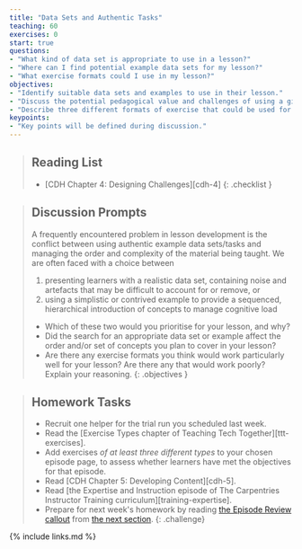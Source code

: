 ```yaml
---
title: "Data Sets and Authentic Tasks"
teaching: 60
exercises: 0
start: true
questions:
- "What kind of data set is appropriate to use in a lesson?"
- "Where can I find potential example data sets for my lesson?"
- "What exercise formats could I use in my lesson?"
objectives:
- "Identify suitable data sets and examples to use in their lesson."
- "Discuss the potential pedagogical value and challenges of using a given data set or example."
- "Describe three different formats of exercise that could be used for formative assessment in their lesson."
keypoints:
- "Key points will be defined during discussion."
---
```


> ## Reading List
>
> - [CDH Chapter 4: Designing Challenges][cdh-4]
{: .checklist }

> ## Discussion Prompts
>
> A frequently encountered problem in lesson development is the conflict
> between using authentic example data sets/tasks and managing the order
> and complexity of the material being taught.
> We are often faced with a choice between
>
> 1. presenting learners with a realistic data set,
>   containing noise and artefacts that may be difficult to account for or remove, or
> 2. using a simplistic or contrived example to provide
>   a sequenced, hierarchical introduction of concepts to manage cognitive load
>
> - Which of these two would you prioritise for your lesson, and why?
> - Did the search for an appropriate data set or example affect the order and/or
>   set of concepts you plan to cover in your lesson?
> - Are there any exercise formats you think would work particularly well for
>   your lesson? Are there any that would work poorly? Explain your reasoning.
{: .objectives }

> ## Homework Tasks
>
> - Recruit one helper for the trial run you scheduled last week.
> - Read the [Exercise Types chapter of Teaching Tech Together][ttt-exercises].
> - Add exercises _of at least three different types_ to your chosen episode page,
>   to assess whether learners have met the objectives for that episode.
> - Read [CDH Chapter 5: Developing Content][cdh-5].
> - Read [the Expertise and Instruction episode of The Carpentries Instructor Training curriculum][training-expertise].
> - Prepare for next week's homework by reading [the Episode Review callout](06-content#episode-review) from [the next section](06-content).
{: .challenge}

{% include links.md %}

